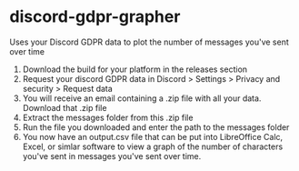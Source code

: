 # discord-gdpr-grapher
Uses your Discord GDPR data to plot the number of messages you've sent over time

1. Download the build for your platform in the releases section
2. Request your discord GDPR data in Discord > Settings > Privacy and security > Request data
3. You will receive an email containing a .zip file with all your data. Download that .zip file
4. Extract the messages folder from this .zip file
5. Run the file you downloaded and enter the path to the messages folder
6. You now have an output.csv file that can be put into LibreOffice Calc, Excel, or simlar software to view a graph of the number of characters you've sent in messages you've sent over time.
